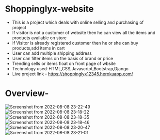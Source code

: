 # Shoppinglyx-website
- This is a project which deals with online selling and purchasing of project 
- If visitor is not a customer of website then he can view all the items and products available on store
- If Visitor is already registered customer then he or she can buy products,add items in cart 
- User can add multiple shipping address
- User can filter items on the basis of brand or price
- Trending sells or items float on front page of wbsite
- Technology used-HTML,CSS,Javascript,Bootstrap,Django
- Live project link - https://shoppinglyx12345.herokuapp.com/
# Overview-
![Screenshot from 2022-08-08 23-22-49](https://user-images.githubusercontent.com/56331816/183482043-294d31b8-26b6-4d11-9136-7878bdbb75f1.png)
![Screenshot from 2022-08-08 23-18-22](https://user-images.githubusercontent.com/56331816/183481740-a563a260-19f8-4955-9780-4bc17f47b7f0.png)
![Screenshot from 2022-08-08 23-18-35](https://user-images.githubusercontent.com/56331816/183481843-03f76793-c31d-47c7-aebb-ab561c3b626d.png)
![Screenshot from 2022-08-08 23-18-46](https://user-images.githubusercontent.com/56331816/183481859-32d28f85-0eab-4287-915e-02ad638f1f2b.png)
![Screenshot from 2022-08-08 23-20-47](https://user-images.githubusercontent.com/56331816/183481867-0be03600-3c85-4e2b-9ccb-b5b65f0088e7.png)
![Screenshot from 2022-08-08 23-21-01](https://user-images.githubusercontent.com/56331816/183481873-00a417de-66c3-4fc1-8f38-673b234c5093.png)
